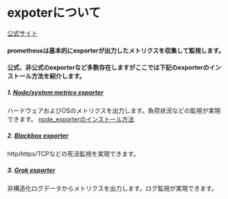# expoterについて
[公式サイト](https://prometheus.io/docs/instrumenting/exporters/)
#### prometheusは基本的にexporterが出力したメトリクスを収集して監視します。
#### 公式、非公式のexporterなど多数存在しますがここでは下記のexporterのインストール方法を紹介します。
##### 1. [Node/system metrics exporter](https://github.com/prometheus/node_exporter)
ハードウェアおよびOSのメトリクスを出力します。負荷状況などの監視が実現できます。
[node_exporterのインストール方法](node_exporter/README.md)
##### 2. [Blackbox exporter](https://github.com/prometheus/blackbox_exporter)
http/https/TCPなどの死活監視を実現できます。
##### 3. [Grok exporter](https://github.com/fstab/grok_exporter)
非構造化ログデータからメトリクスを出力します。ログ監視が実現できます。
